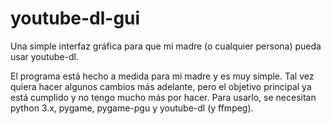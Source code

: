 # youtube-dl-gui
Una simple interfaz gráfica para que mi madre (o cualquier persona) pueda usar youtube-dl.

El programa está hecho a medida para mi madre y es muy simple. Tal vez quiera hacer algunos cambios más adelante, pero el objetivo principal ya está cumplido y no tengo mucho más por hacer.
Para usarlo, se necesitan python 3.x, pygame, pygame-pgu y youtube-dl (y ffmpeg).

